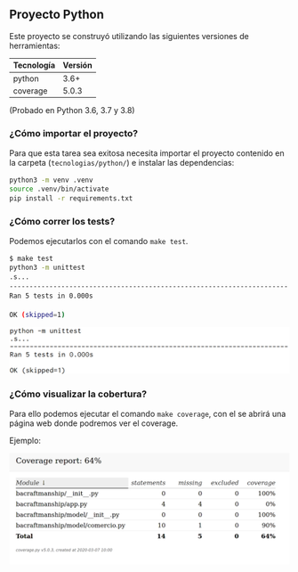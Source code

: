 ## Proyecto Python

Este proyecto se construyó utilizando las siguientes versiones de herramientas:

| Tecnología | Versión   |
| ---------- | -------   |
| python     | 3.6+      |
| coverage   | 5.0.3     |

(Probado en Python 3.6, 3.7 y 3.8)

### ¿Cómo importar el proyecto?

Para que esta tarea sea exitosa necesita importar el proyecto contenido en la
carpeta (`tecnologias/python/`) e instalar las dependencias:

```sh
python3 -m venv .venv
source .venv/bin/activate
pip install -r requirements.txt
```


### ¿Cómo correr los tests?

Podemos ejecutarlos con el comando `make test`.

```sh
$ make test
python3 -m unittest
.s...
----------------------------------------------------------------------
Ran 5 tests in 0.000s

OK (skipped=1)
```

![test_status](./images/test_status.png)


### ¿Cómo visualizar la cobertura?

Para ello podemos ejecutar el comando `make coverage`, con el se abrirá una página web donde podremos ver el coverage.

Ejemplo:

![test_status](./images/coverage.png)
